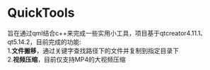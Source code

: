 # QuickTools
旨在通过qml结合c++来完成一些实用小工具，项目基于qtcreator4.11.1、qt5.14.2，目前完成的功能:  
1.**文件搬移**，通过关键字查找路径下的文件并复制到指定目录下    
2.**视频压缩**，目前仅支持MP4的大视频压缩
